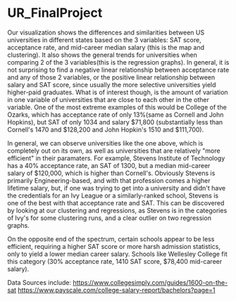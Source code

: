 # UR_FinalProject

  Our visualization shows the differences and similarities between US universities in different 
states based on the 3 variables: SAT score, acceptance rate, and mid-career median salary (this is the 
map and clustering). It also shows the general trends for universities when comparing 2 of the 3 variables(this 
is the regression graphs). In general, it is not surprising to find a negative linear relationship between 
acceptance rate and any of those 2 variables, or the positive linear relationship between salary and SAT score, 
since usually the more selective universities yield higher-paid graduates. What is of interest though, is the 
amount of variation in one variable of universities that are close to each other in the other variable. 
One of the most extreme examples of this would be College of the Ozarks, which has acceptance rate of only 
13%(same as Cornell and John Hopkins), but SAT of only 1034 and salary $71,800 (substantially 
less than Cornell's 1470 and $128,200 and John Hopkin's 1510 and $111,700).

  In general, we can observe universities like the one above, which is completely out on its own, as well as
universities that are relatively "more efficient" in their paramaters. For example, Stevens Institute of
Technology has a 40% acceptance rate, an SAT of 1300, but a median mid-career salary of $120,000, which is
higher than Cornell's. Obviously Stevens is primarily Engineering-based, and with that profession comes a
higher lifetime salary, but, if one was trying to get into a university and didn't have the credentials for
an Ivy League or a similarly-ranked school, Stevens is one of the best with that acceptance rate and SAT.
This can be discovered by looking at our clustering and regressions, as Stevens is in the categories of Ivy's
for some clustering runs, and a clear outlier on two regression graphs.

  On the opposite end of the spectrum, certain schools appear to be less efficient, requiring a higher SAT score
or more harsh admission statistics, only to yield a lower median career salary. Schools like Wellesley College
fit this category (30% acceptance rate, 1410 SAT score, $78,400 mid-career salary).

Data Sources include:
https://www.collegesimply.com/guides/1600-on-the-sat
https://www.payscale.com/college-salary-report/bachelors?page=1
